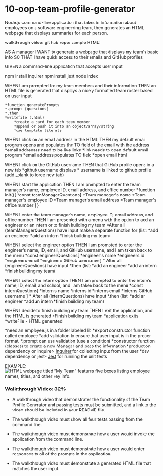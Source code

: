 # 10-oop-team-profile-generator
Node.js command-line application that takes in information about employees on a software engineering team, then generates an HTML webpage that displays summaries for each person.

walkthrough video:
git hub repo:
sample HTML:


AS A manager
I WANT to generate a webpage that displays my team's basic info
SO THAT I have quick access to their emails and GitHub profiles

GIVEN a command-line application that accepts user input

npm install inquirer
npm install jest
node index


WHEN I am prompted for my team members and their information
THEN an HTML file is generated that displays a nicely formatted team roster based on user input
    
    *function generatePrompts
    *.prompt [questions]
    *.then
    *writefile (.html)
        *create a card for each team member
        *append or push it into an object/array/string
        *use template literals


WHEN I click on an email address in the HTML
THEN my default email program opens and populates the TO field of the email with the address
    *email addresses need to be live links
    *link needs to open default email program
    *email address populates TO field
        *open email html

WHEN I click on the GitHub username
THEN that GitHub profile opens in a new tab
    *github username displays
    * username is linked to github profile (add _blank to force new tab)

WHEN I start the application
THEN I am prompted to enter the team manager’s name, employee ID, email address, and office number
    *function init(){
    *const teamManagerQuestions[
        *Team manager's name
        *Team manager's employee ID
        *Team manager's email address
        *Team manager's office number
    ]
    }

WHEN I enter the team manager’s name, employee ID, email address, and office number
THEN I am presented with a menu with the option to add an engineer or an intern or to finish building my team
    *After all (teamManagerQuestions) have input
    make a separate function for (list:
            *add an engineer
            *add an intern
            *finish building my team)

WHEN I select the engineer option
THEN I am prompted to enter the engineer’s name, ID, email, and GitHub username, and I am taken back to the menu
    *const engineerQuestions[
        *engineer's name
        *engineers id
        *engineers email
        *engineers GitHub username
    ]
    * After all (engineerQuestions) have input
    *.then (list:
            *add an engineer
            *add an intern
            *finish building my team)

WHEN I select the intern option
THEN I am prompted to enter the intern’s name, ID, email, and school, and I am taken back to the menu
    *const internQuestions[
            *intern's name
            *interns id
            *interns email
            *interns GitHub username
        ]
        * After all (internQuestions) have input
        *.then (list:
                *add an engineer
                *add an intern
                *finish building my team)

WHEN I decide to finish building my team
THEN I exit the application, and the HTML is generated
    *Finish building my team
        *application exits
        *writeFile - HTML generated

*need an employee.js in a folder labeled lib
*export constructor function called employee
*add validation to ensure that user input is in the proper format.
    *.prompt can use validation (use a condition)
*constructor function (classes) to create a new Manager and pass the information
*production dependency on inquirer- [Inquirer](https://www.npmjs.com/package/inquirer) for collecting input from the user
*dev dependency on jest- [Jest](https://www.npmjs.com/package/jest) for running the unit tests


EXAMPLE:
![HTML webpage titled “My Team” features five boxes listing employee names, titles, and other key info.](./Assets/10-object-oriented-programming-demo.png)


### Walkthrough Video: 32%

* A walkthrough video that demonstrates the functionality of the Team Profile Generator and passing tests must be submitted, and a link to the video should be included in your README file.

* The walkthrough video must show all four tests passing from the command line.

* The walkthrough video must demonstrate how a user would invoke the application from the command line.

* The walkthrough video must demonstrate how a user would enter responses to all of the prompts in the application.

* The walkthrough video must demonstrate a generated HTML file that matches the user input.
